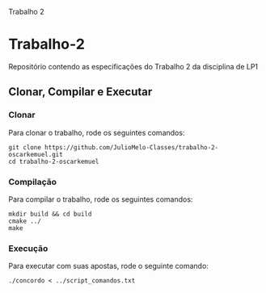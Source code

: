 Trabalho 2
# Trabalho-2
Repositório contendo as especificações do Trabalho 2 da disciplina de LP1

## Clonar, Compilar e Executar

### Clonar
Para clonar o trabalho, rode os seguintes comandos:
```
git clone https://github.com/JulioMelo-Classes/trabalho-2-oscarkemuel.git
cd trabalho-2-oscarkemuel
```

### Compilação
Para compilar o trabalho, rode os seguintes comandos:
```
mkdir build && cd build
cmake ../
make
```

### Execução
Para executar com suas apostas, rode o seguinte comando:
```
./concordo < ../script_comandos.txt
```

<!-- ## Testando erros
### Caso 1 - Repetição de números
```
./kenobet test1.txt
```
### Caso 2 - Quantidade de números na aposta superior a 15 números;
```
./kenobet test2.txt
```
### Caso 3 - Presença de caracteres estranhos (exemplo: strings);
```
./kenobet test3.txt
```
### Caso 4 - Formato diferente;
```
./kenobet test4.txt
``` -->
